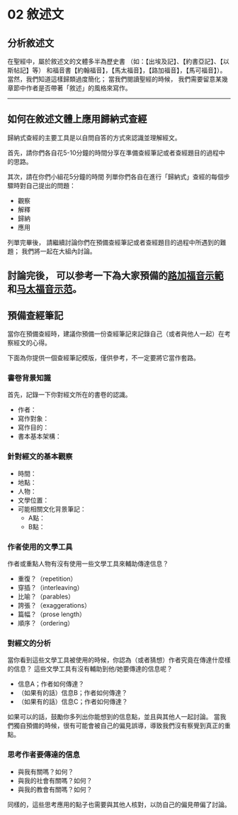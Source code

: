 # 02 敘述文

## 分析敘述文

在聖經中，屬於敘述文的文體多半為歷史書
（如：【出埃及記】、【約書亞記】、【以斯帖記】等）
和福音書【約翰福音】，【馬太福音】，【路加福音】，【馬可福音】）。
當然，我們知道這樣歸類過度簡化；
當我們閱讀聖經的時候，
我們需要留意某幾章節中作者是否帶著「敘述」的風格來寫作。

-----

## 如何在敘述文體上應用歸納式查經

歸納式查經的主要工具是以自問自答的方式來認識並理解經文。

首先，請你們各自花5-10分鐘的時間分享在準備查經筆記或者查經題目的過程中的思路。

其次，請在你們小組花5分鐘的時間
列單你們各自在進行「歸納式」查經的每個步驟時對自己提出的問題：

- 觀察
- 解釋
- 歸納
- 應用

列單完畢後，
請繼續討論你們在預備查經筆記或者查經題目的過程中所遇到的難題；
我們將一起在大組內討論。

討論完後，
可以参考一下為大家預備的[路加福音示範](./resources/luke-study-notes.md)
和[马太福音示范](./resources/matthew-study-notes.md)。
-----

## 預備查經筆記

當你在預備查經時，建議你預備一份查經筆記來記錄自己（或者與他人一起）在考察經文的心得。

下面為你提供一個查經筆記模版，僅供參考，不一定要將它當作套路。

### 書卷背景知識

首先，記錄一下你對經文所在的書卷的認識。

- 作者：
- 寫作對象：
- 寫作目的：
- 書本基本架構：

### 針對經文的基本觀察

- 時間：
- 地點：
- 人物：
- 文學位置：
- 可能相關文化背景筆記：
    - A點：
    - B點：

### 作者使用的文學工具

作者或重點人物有沒有使用一些文學工具來輔助傳達信息？

- 重復？（repetition）
- 穿插？（interleaving）
- 比喻？（parables）
- 誇張？（exaggerations）
- 篇幅？（prose length）
- 順序？（ordering）

### 對經文的分析

當你看到這些文學工具被使用的時候，你認為（或者猜想）作者究竟在傳達什麼樣的信息？
這些文學工具有沒有輔助到他/她要傳達的信息呢？

- 信息A；作者如何傳達？
- （如果有的話）信息B；作者如何傳達？
- （如果有的話）信息C；作者如何傳達？

如果可以的話，鼓勵你多列出你能想到的信息點，並且與其他人一起討論。
當我們獨自預備的時候，很有可能會被自己的偏見誤導，導致我們沒有察覺到真正的重點。

### 思考作者要傳達的信息

- 與我有關嗎？如何？
- 與我的社會有關嗎？如何？
- 與我的教會有關嗎？如何？

同樣的，這些思考應用的點子也需要與其他人核對，以防自己的偏見帶偏了討論。
